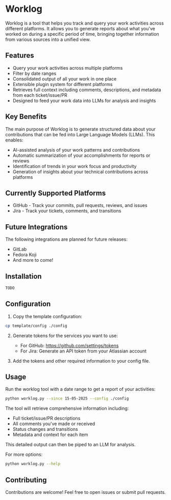 # Worklog

Worklog is a tool that helps you track and query your work activities across different platforms. It allows you to generate reports about what you've worked on during a specific period of time, bringing together information from various sources into a unified view.

## Features

- Query your work activities across multiple platforms
- Filter by date ranges
- Consolidated output of all your work in one place
- Extensible plugin system for different platforms
- Retrieves full context including comments, descriptions, and metadata from each ticket/issue/PR
- Designed to feed your work data into LLMs for analysis and insights

## Key Benefits

The main purpose of Worklog is to generate structured data about your contributions that can be fed into Large Language Models (LLMs). This enables:

- AI-assisted analysis of your work patterns and contributions
- Automatic summarization of your accomplishments for reports or reviews
- Identification of trends in your work focus and productivity
- Generation of insights about your technical contributions across platforms

## Currently Supported Platforms

- GitHub - Track your commits, pull requests, reviews, and issues
- Jira - Track your tickets, comments, and transitions

## Future Integrations

The following integrations are planned for future releases:

- GitLab
- Fedora Koji
- And more to come!

## Installation

```bash
TODO
```

## Configuration

1. Copy the template configuration:

```bash
cp template/config ./config
```

2. Generate tokens for the services you want to use:

   - For GitHub: https://github.com/settings/tokens
   - For Jira: Generate an API token from your Atlassian account

3. Add the tokens and other required information to your config file.

## Usage

Run the worklog tool with a date range to get a report of your activities:

```bash
python worklog.py --since 15-05-2025 --config ./config
```

The tool will retrieve comprehensive information including:

- Full ticket/issue/PR descriptions
- All comments you've made or received
- Status changes and transitions
- Metadata and context for each item

This detailed output can then be piped to an LLM for analysis.

For more options:

```bash
python worklog.py --help
```

## Contributing

Contributions are welcome! Feel free to open issues or submit pull requests.
